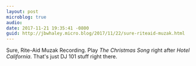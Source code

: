 ```yaml
---
layout: post
microblog: true
audio: 
date: 2017-11-21 19:35:41 -0800
guid: http://jbwhaley.micro.blog/2017/11/22/sure-riteaid-muzak.html
---
```

Sure, Rite-Aid Muzak Recording. Play *The Christmas Song* right after *Hotel California*. That's just DJ 101 stuff right there.
